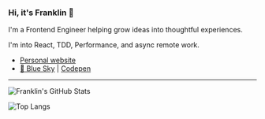 ### Hi, it's Franklin 🎃

I'm a Frontend Engineer helping grow ideas into thoughtful experiences.

I'm into React, TDD, Performance, and async remote work.

- [Personal website](https://www.ffffranklin.com/)
- [🦋 Blue Sky](https://bsky.app/profile/ffffranklin.com) | [Codepen](https://codepen.io/ffffranklin)

---

![Franklin's GitHub Stats](https://github-readme-stats.vercel.app/api?username=ffffranklin&hide=stars&count_private=true&show_icons=true&theme=algolia&border_radius=20) 

![Top Langs](https://github-readme-stats.vercel.app/api/top-langs/?username=ffffranklin&layout=compact&show_icons=true&theme=algolia&border_radius=20)
